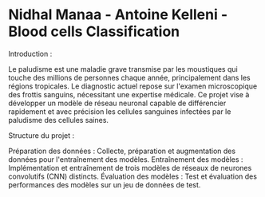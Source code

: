 # Nidhal Manaa - Antoine Kelleni - Blood cells Classification

Introduction :

Le paludisme est une maladie grave transmise par les moustiques qui touche des millions de personnes chaque année, principalement dans les régions tropicales. Le diagnostic actuel repose sur l'examen microscopique des frottis sanguins, nécessitant une expertise médicale. Ce projet vise à développer un modèle de réseau neuronal capable de différencier rapidement et avec précision les cellules sanguines infectées par le paludisme des cellules saines.

Structure du projet :

Préparation des données : Collecte, préparation et augmentation des données pour l'entraînement des modèles.
Entraînement des modèles : Implémentation et entraînement de trois modèles de réseaux de neurones convolutifs (CNN) distincts.
Évaluation des modèles : Test et évaluation des performances des modèles sur un jeu de données de test.
